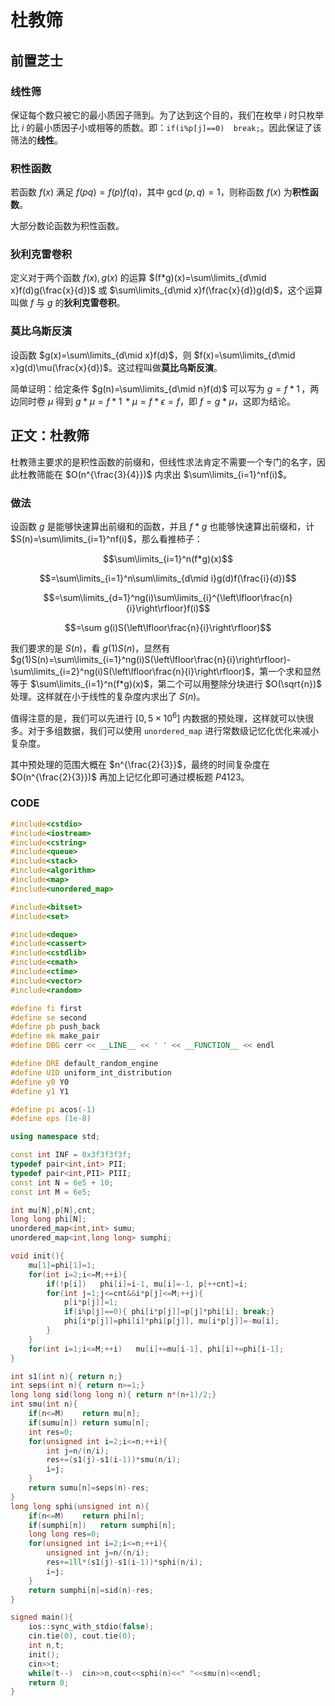 # 杜教筛

## 前置芝士

### 线性筛

保证每个数只被它的最小质因子筛到。为了达到这个目的，我们在枚举 $i$ 时只枚举比 $i$ 的最小质因子小或相等的质数。即：```if(i%p[j]==0)  break;```。因此保证了该筛法的**线性**。

### 积性函数

若函数 $f(x)$ 满足 $f(pq)=f(p)f(q)$，其中 $\gcd(p,q)=1$，则称函数 $f(x)$ 为**积性函数**。

大部分数论函数为积性函数。

### 狄利克雷卷积

定义对于两个函数 $f(x),g(x)$ 的运算 $(f*g)(x)=\sum\limits_{d\mid x}f(d)g(\frac{x}{d})$ 或 $\sum\limits_{d\mid x}f(\frac{x}{d})g(d)$，这个运算叫做 $f$ 与 $g$ 的**狄利克雷卷积**。

### 莫比乌斯反演

设函数 $g(x)=\sum\limits_{d\mid x}f(d)$，则 $f(x)=\sum\limits_{d\mid x}g(d)\mu(\frac{x}{d})$。这过程叫做**莫比乌斯反演**。

简单证明：给定条件 $g(n)=\sum\limits_{d\mid n}f(d)$ 可以写为 $g=f*\operatorname{1}$，两边同时卷 $\mu$ 得到 $g*\mu=f*\operatorname{1}*\mu=f*\epsilon=f$，即 $f=g*\mu$，这即为结论。

## 正文：杜教筛

杜教筛主要求的是积性函数的前缀和，但线性求法肯定不需要一个专门的名字，因此杜教筛能在 $O(n^{\frac{3}{4}})$ 内求出 $\sum\limits_{i=1}^nf(i)$。

### 做法

设函数 $g$ 是能够快速算出前缀和的函数，并且 $f*g$ 也能够快速算出前缀和，计 $S(n)=\sum\limits_{i=1}^nf(i)$，那么看推柿子：

$$\sum\limits_{i=1}^n(f*g)(x)$$

$$=\sum\limits_{i=1}^n\sum\limits_{d\mid i}g(d)f(\frac{i}{d})$$

$$=\sum\limits_{d=1}^ng(i)\sum\limits_{i}^{\left\lfloor\frac{n}{i}\right\rfloor}f(i)$$

$$=\sum g(i)S(\left\lfloor\frac{n}{i}\right\rfloor)$$

我们要求的是 $S(n)$，看 $g(1)S(n)$，显然有 $g(1)S(n)=\sum\limits_{i=1}^ng(i)S(\left\lfloor\frac{n}{i}\right\rfloor)-\sum\limits_{i=2}^ng(i)S(\left\lfloor\frac{n}{i}\right\rfloor)$，第一个求和显然等于 $\sum\limits_{i=1}^n(f*g)(x)$，第二个可以用整除分块进行 $O(\sqrt{n})$ 处理。这样就在小于线性的复杂度内求出了 $S(n)$。

值得注意的是，我们可以先进行 $[0,5\times 10^6]$ 内数据的预处理，这样就可以快很多。对于多组数据，我们可以使用 ```unordered_map``` 进行常数级记忆化优化来减小复杂度。

其中预处理的范围大概在 $n^{\frac{2}{3}}$，最终的时间复杂度在 $O(n^{\frac{2}{3}})$ 再加上记忆化即可通过模板题 $P4123$。

### CODE

```cpp
#include<cstdio>
#include<iostream>
#include<cstring>
#include<queue>
#include<stack>
#include<algorithm>
#include<map>
#include<unordered_map>

#include<bitset>
#include<set>

#include<deque>
#include<cassert>
#include<cstdlib>
#include<cmath>
#include<ctime>
#include<vector>
#include<random>

#define fi first
#define se second
#define pb push_back
#define mk make_pair
#define DBG cerr << __LINE__ << ' ' << __FUNCTION__ << endl

#define DRE default_random_engine
#define UID uniform_int_distribution
#define y0 Y0
#define y1 Y1

#define pi acos(-1)
#define eps (1e-8)

using namespace std;

const int INF = 0x3f3f3f3f;
typedef pair<int,int> PII;
typedef pair<int,PII> PIII;
const int N = 6e5 + 10;
const int M = 6e5;

int mu[N],p[N],cnt;
long long phi[N];
unordered_map<int,int> sumu;
unordered_map<int,long long> sumphi;

void init(){
    mu[1]=phi[1]=1;
    for(int i=2;i<=M;++i){
        if(!p[i])   phi[i]=i-1, mu[i]=-1, p[++cnt]=i;
        for(int j=1;j<=cnt&&i*p[j]<=M;++j){
            p[i*p[j]]=1;
            if(i%p[j]==0){ phi[i*p[j]]=p[j]*phi[i]; break;}
            phi[i*p[j]]=phi[i]*phi[p[j]], mu[i*p[j]]=-mu[i];
        }
    }
    for(int i=1;i<=M;++i)   mu[i]+=mu[i-1], phi[i]+=phi[i-1];
}

int s1(int n){ return n;}
int seps(int n){ return n>=1;}
long long sid(long long n){ return n*(n+1)/2;}
int smu(int n){
    if(n<=M)    return mu[n];
    if(sumu[n]) return sumu[n];
    int res=0;
    for(unsigned int i=2;i<=n;++i){
        int j=n/(n/i);
        res+=(s1(j)-s1(i-1))*smu(n/i);
        i=j;
    }
    return sumu[n]=seps(n)-res;
}
long long sphi(unsigned int n){
    if(n<=M)    return phi[n];
    if(sumphi[n])   return sumphi[n];
    long long res=0;
    for(unsigned int i=2;i<=n;++i){
        unsigned int j=n/(n/i);
        res+=1ll*(s1(j)-s1(i-1))*sphi(n/i);
        i=j;
    }
    return sumphi[n]=sid(n)-res;
}

signed main(){
    ios::sync_with_stdio(false);
    cin.tie(0), cout.tie(0);
    int n,t;
    init();
    cin>>t;
    while(t--)  cin>>n,cout<<sphi(n)<<" "<<smu(n)<<endl;
    return 0;
}
```
